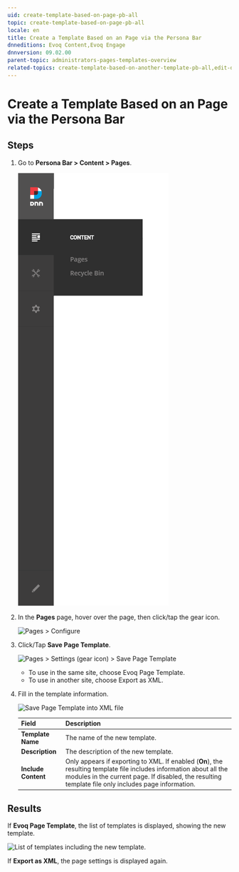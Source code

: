 ```yaml
---
uid: create-template-based-on-page-pb-all
topic: create-template-based-on-page-pb-all
locale: en
title: Create a Template Based on an Page via the Persona Bar
dnneditions: Evoq Content,Evoq Engage
dnnversion: 09.02.00
parent-topic: administrators-pages-templates-overview
related-topics: create-template-based-on-another-template-pb-all,edit-delete-template-pb-all,restore-deleted-templates,purge-deleted-templates
---
```


# Create a Template Based on an Page via the Persona Bar

## Steps

1.  Go to **Persona Bar \> Content \> Pages**.
    
    ![Persona Bar > Content > Pages](/images/scr-pbar-host-Content-E91-platform.png)
    
2.  In the **Pages** page, hover over the page, then click/tap the gear icon.
    
      
    
    ![Pages > Configure](/images/scr-pb-Pages-Configure-E91.png)
    
      
    
3.  Click/Tap **Save Page Template**.
    
      
    
    ![Pages > Settings (gear icon) > Save Page Template](/images/scr-pb-ConfigPage-SavePageTemplate-E91.png)
    
      
    
    *   To use in the same site, choose Evoq Page Template.
    *   To use in another site, choose Export as XML.
    
4.  Fill in the template information.
    
      
    
    ![Save Page Template into XML file](/images/scr-pb-SavePageTemplate-XML-E91.png)
    
      
    
    |**Field**|**Description**|
    |---|---|
    |**Template Name**|The name of the new template.|
    |**Description**|The description of the new template.|
    |**Include Content**|Only appears if exporting to XML. If enabled (**On**), the resulting template file includes information about all the modules in the current page. If disabled, the resulting template file only includes page information.|
    

## Results

If **Evoq Page Template**, the list of templates is displayed, showing the new template.

  

![List of templates including the new template.](/images/scr-pb-PageTemplates-NewTemplate.png)

  

If **Export as XML**, the page settings is displayed again.